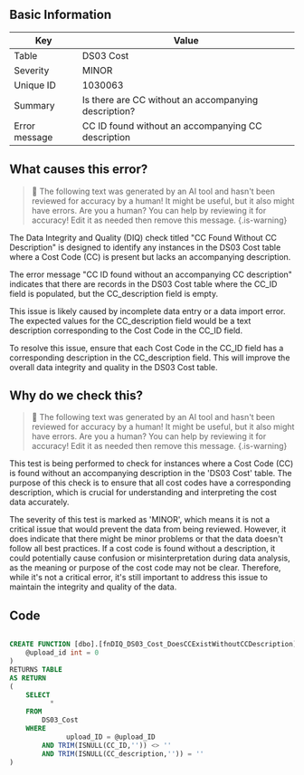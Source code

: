 ## Basic Information
| Key         | Value          |
|-------------|----------------|
| Table       | DS03 Cost |
| Severity    | MINOR |
| Unique ID   | 1030063   |
| Summary     | Is there are CC without an accompanying description? |
| Error message | CC ID found without an accompanying CC description |

## What causes this error?

> :robot: The following text was generated by an AI tool and hasn't been reviewed for accuracy by a human! It might be useful, but it also might have errors. Are you a human? You can help by reviewing it for accuracy! Edit it as needed then remove this message.
{.is-warning}

The Data Integrity and Quality (DIQ) check titled "CC Found Without CC Description" is designed to identify any instances in the DS03 Cost table where a Cost Code (CC) is present but lacks an accompanying description. 

The error message "CC ID found without an accompanying CC description" indicates that there are records in the DS03 Cost table where the CC_ID field is populated, but the CC_description field is empty. 

This issue is likely caused by incomplete data entry or a data import error. The expected values for the CC_description field would be a text description corresponding to the Cost Code in the CC_ID field. 

To resolve this issue, ensure that each Cost Code in the CC_ID field has a corresponding description in the CC_description field. This will improve the overall data integrity and quality in the DS03 Cost table.
## Why do we check this?

> :robot: The following text was generated by an AI tool and hasn't been reviewed for accuracy by a human! It might be useful, but it also might have errors. Are you a human? You can help by reviewing it for accuracy! Edit it as needed then remove this message.
{.is-warning}

This test is being performed to check for instances where a Cost Code (CC) is found without an accompanying description in the 'DS03 Cost' table. The purpose of this check is to ensure that all cost codes have a corresponding description, which is crucial for understanding and interpreting the cost data accurately. 

The severity of this test is marked as 'MINOR', which means it is not a critical issue that would prevent the data from being reviewed. However, it does indicate that there might be minor problems or that the data doesn't follow all best practices. If a cost code is found without a description, it could potentially cause confusion or misinterpretation during data analysis, as the meaning or purpose of the cost code may not be clear. Therefore, while it's not a critical error, it's still important to address this issue to maintain the integrity and quality of the data.
## Code

```sql

CREATE FUNCTION [dbo].[fnDIQ_DS03_Cost_DoesCCExistWithoutCCDescription] (
	@upload_id int = 0
)
RETURNS TABLE
AS RETURN
(
	SELECT 
		  * 
	FROM 
		DS03_Cost
	WHERE 
			  upload_ID = @upload_ID
		AND TRIM(ISNULL(CC_ID,'')) <> ''
		AND TRIM(ISNULL(CC_description,'')) = ''
)
```
